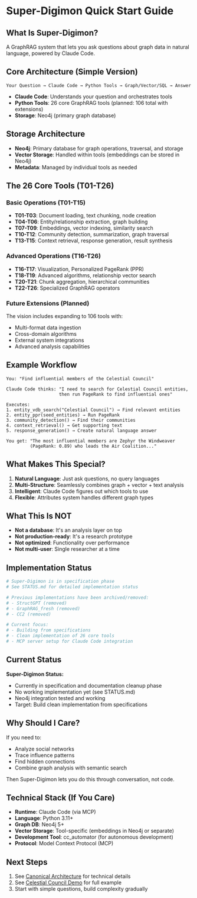 # Super-Digimon Quick Start Guide

## What Is Super-Digimon?

A GraphRAG system that lets you ask questions about graph data in natural language, powered by Claude Code.

## Core Architecture (Simple Version)

```
Your Question → Claude Code → Python Tools → Graph/Vector/SQL → Answer
```

- **Claude Code**: Understands your question and orchestrates tools
- **Python Tools**: 26 core GraphRAG tools (planned: 106 total with extensions)
- **Storage**: Neo4j (primary graph database)

## Storage Architecture

- **Neo4j**: Primary database for graph operations, traversal, and storage
- **Vector Storage**: Handled within tools (embeddings can be stored in Neo4j)
- **Metadata**: Managed by individual tools as needed

## The 26 Core Tools (T01-T26)

### Basic Operations (T01-T15)
- **T01-T03**: Document loading, text chunking, node creation
- **T04-T06**: Entity/relationship extraction, graph building
- **T07-T09**: Embeddings, vector indexing, similarity search
- **T10-T12**: Community detection, summarization, graph traversal
- **T13-T15**: Context retrieval, response generation, result synthesis

### Advanced Operations (T16-T26)
- **T16-T17**: Visualization, Personalized PageRank (PPR)
- **T18-T19**: Advanced algorithms, relationship vector search
- **T20-T21**: Chunk aggregation, hierarchical communities
- **T22-T26**: Specialized GraphRAG operators

### Future Extensions (Planned)
The vision includes expanding to 106 tools with:
- Multi-format data ingestion
- Cross-domain algorithms
- External system integrations
- Advanced analysis capabilities

## Example Workflow

```
You: "Find influential members of the Celestial Council"

Claude Code thinks: "I need to search for Celestial Council entities, 
                    then run PageRank to find influential ones"

Executes:
1. entity_vdb_search("Celestial Council") → Find relevant entities
2. entity_ppr(seed_entities) → Run PageRank 
3. community_detection() → Find their communities
4. context_retrieval() → Get supporting text
5. response_generation() → Create natural language answer

You get: "The most influential members are Zephyr the Windweaver 
         (PageRank: 0.89) who leads the Air Coalition..."
```

## What Makes This Special?

1. **Natural Language**: Just ask questions, no query languages
2. **Multi-Structure**: Seamlessly combines graph + vector + text analysis
3. **Intelligent**: Claude Code figures out which tools to use
4. **Flexible**: Attributes system handles different graph types

## What This Is NOT

- **Not a database**: It's an analysis layer on top
- **Not production-ready**: It's a research prototype
- **Not optimized**: Functionality over performance
- **Not multi-user**: Single researcher at a time

## Implementation Status

```bash
# Super-Digimon is in specification phase
# See STATUS.md for detailed implementation status

# Previous implementations have been archived/removed:
# - StructGPT (removed)
# - GraphRAG_fresh (removed)
# - CC2 (removed)

# Current focus:
# - Building from specifications
# - Clean implementation of 26 core tools
# - MCP server setup for Claude Code integration
```

## Current Status

**Super-Digimon Status:**
- Currently in specification and documentation cleanup phase
- No working implementation yet (see STATUS.md)
- Neo4j integration tested and working
- Target: Build clean implementation from specifications

## Why Should I Care?

If you need to:
- Analyze social networks
- Trace influence patterns
- Find hidden connections
- Combine graph analysis with semantic search

Then Super-Digimon lets you do this through conversation, not code.

## Technical Stack (If You Care)

- **Runtime**: Claude Code (via MCP)
- **Language**: Python 3.11+
- **Graph DB**: Neo4j 5+
- **Vector Storage**: Tool-specific (embeddings in Neo4j or separate)
- **Development Tool**: cc_automator (for autonomous development)
- **Protocol**: Model Context Protocol (MCP)

## Next Steps

1. See [Canonical Architecture](docs/architecture/CANONICAL_ARCHITECTURE.md) for technical details
2. See [Celestial Council Demo](examples/celestial_council_demo.md) for full example
3. Start with simple questions, build complexity gradually